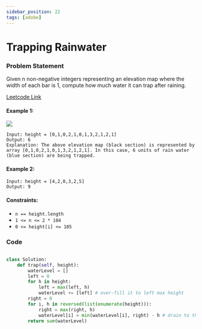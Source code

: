 ```yaml
---
sidebar_position: 22
tags: [adobe]
---
```


# Trapping Rainwater

### Problem Statement

Given n non-negative integers representing an elevation map where the width of each bar is 1, compute how much water it can trap after raining.

[Leetcode Link](https://leetcode.com/problems/trapping-rain-water/)

#### Example 1:

![](https://assets.leetcode.com/uploads/2018/10/22/rainwatertrap.png)

```
Input: height = [0,1,0,2,1,0,1,3,2,1,2,1]
Output: 6
Explanation: The above elevation map (black section) is represented by array [0,1,0,2,1,0,1,3,2,1,2,1]. In this case, 6 units of rain water (blue section) are being trapped.
```

#### Example 2:

```
Input: height = [4,2,0,3,2,5]
Output: 9
```

#### Constraints:

- `n == height.length`
- `1 <= n <= 2 * 104`
- `0 <= height[i] <= 105`

### Code

```python title="Python Code"

class Solution:
    def trap(self, height):
        waterLevel = []
        left = 0
        for h in height:
            left = max(left, h) 
            waterLevel += [left] # over-fill it to left max height
        right = 0
        for i, h in reversed(list(enumerate(height))):
            right = max(right, h)
            waterLevel[i] = min(waterLevel[i], right) - h # drain to the right height
        return sum(waterLevel)
```

